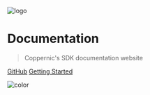 ![logo](_media/coppernic.jpg)

# Documentation

> Coppernic's SDK documentation website

[GitHub](https://github.com/Coppernic)
[Getting Started](#coppernic-sdk-documentation)

![color](#ffffff)
